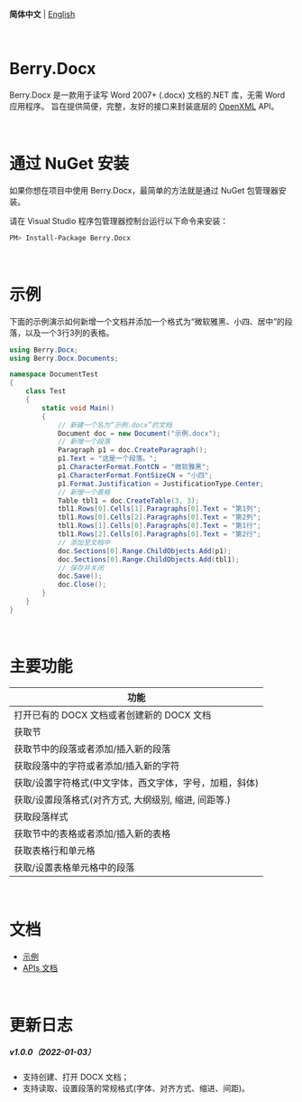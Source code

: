 **简体中文** | [English](./README.md)

<br/>

# Berry.Docx

Berry.Docx 是一款用于读写 Word 2007+ (.docx) 文档的.NET 库，无需 Word 应用程序。 旨在提供简便，完整，友好的接口来封装底层的 [OpenXML](https://github.com/OfficeDev/Open-XML-SDK) API。

<br/>

# 通过 NuGet 安装

如果你想在项目中使用 Berry.Docx，最简单的方法就是通过 NuGet 包管理器安装。

请在 Visual Studio 程序包管理器控制台运行以下命令来安装：

```sh
PM> Install-Package Berry.Docx
```

<br/>

# 示例



下面的示例演示如何新增一个文档并添加一个格式为“微软雅黑、小四、居中”的段落，以及一个3行3列的表格。

```c#
using Berry.Docx;
using Berry.Docx.Documents;

namespace DocumentTest
{
    class Test
    {
        static void Main() 
        {
			// 新建一个名为“示例.docx”的文档
            Document doc = new Document("示例.docx");
			// 新增一个段落
            Paragraph p1 = doc.CreateParagraph();
            p1.Text = "这是一个段落。";
            p1.CharacterFormat.FontCN = "微软雅黑";
            p1.CharacterFormat.FontSizeCN = "小四";
            p1.Format.Justification = JustificationType.Center;
			// 新增一个表格
            Table tbl1 = doc.CreateTable(3, 3);
            tbl1.Rows[0].Cells[1].Paragraphs[0].Text = "第1列";
            tbl1.Rows[0].Cells[2].Paragraphs[0].Text = "第2列";
            tbl1.Rows[1].Cells[0].Paragraphs[0].Text = "第1行";
            tbl1.Rows[2].Cells[0].Paragraphs[0].Text = "第2行";
			// 添加至文档中
            doc.Sections[0].Range.ChildObjects.Add(p1);
            doc.Sections[0].Range.ChildObjects.Add(tbl1);
			// 保存并关闭
            doc.Save();
            doc.Close();
        } 
    }
}
```

<br/>

# 主要功能

| 功能                                                    |
| ------------------------------------------------------- |
| 打开已有的 DOCX 文档或者创建新的 DOCX 文档              |
| 获取节                                                  |
| 获取节中的段落或者添加/插入新的段落                     |
| 获取段落中的字符或者添加/插入新的字符                   |
| 获取/设置字符格式(中文字体，西文字体，字号，加粗，斜体) |
| 获取/设置段落格式(对齐方式, 大纲级别, 缩进, 间距等.)    |
| 获取段落样式                                            |
| 获取节中的表格或者添加/插入新的表格                     |
| 获取表格行和单元格                                      |
| 获取/设置表格单元格中的段落                             |

<br/>

# 文档

- [示例](https://theyangfan.github.io/Berry.Docx/zh-CN/examples/paragraph/index.html)
- [APIs 文档](https://theyangfan.github.io/Berry.Docx/zh-CN/api/index.html)

<br/>

# 更新日志

##### v1.0.0（2022-01-03）

- 支持创建、打开 DOCX 文档；
- 支持读取、设置段落的常规格式(字体、对齐方式、缩进、间距)。

